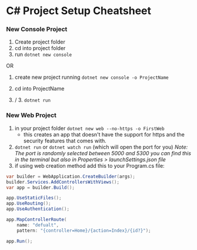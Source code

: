 # C# Project Setup Cheatsheet

### New Console Project
1. Create project folder
2. cd into project folder
3. run `dotnet new console`

OR

1. create new project running `dotnet new console -o ProjectName`
2. cd into ProjectName

4. / 3. `dotnet run`

### New Web Project
1. in your project folder `dotnet new web --no-https -o FirstWeb` 
   - this creates an app that doesn't have the support for https and the security features that comes with.
2. `dotnet run` or `dotnet watch run` (which will open the port for you)
*Note: The port is randomly selected between 5000 and 5300 you can find this in the terminal but also in Properties > launchSettings.json file*
3. if using web creation method add this to your Program.cs file:
```cs
var builder = WebApplication.CreateBuilder(args);
builder.Services.AddControllersWithViews();
var app = builder.Build();

app.UseStaticFiles();
app.UseRouting();
app.UseAuthentication();

app.MapControllerRoute(
    name: "defualt",
    pattern: "{controller=Home}/{action=Index}/{id?}");

app.Run();
```